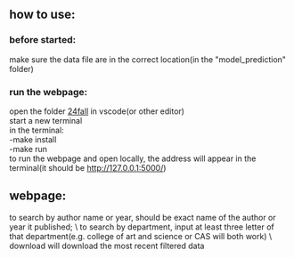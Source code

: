 ## how to use:
### before started:
make sure the data file are in the correct location(in the "model_prediction" folder)

### run the webpage:
open the folder [24fall](https://github.com/BU-Spark/ds-bu-sustainability-stars/edit/Algorithm/24fall) in vscode(or other editor)\
start a new terminal\
in the terminal:\
-make install\
-make run\
to run the webpage and open locally, the address will appear in the terminal(it should be http://127.0.0.1:5000/)

## webpage:
to search by author name or year, should be exact name of the author or year it published; \ 
to search by department, input at least three letter of that department(e.g. college of art and science or CAS will both work) \ 
download will download the most recent filtered data
